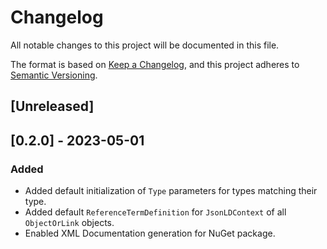 # Changelog
All notable changes to this project will be documented in this file.

The format is based on [Keep a Changelog](https://keepachangelog.com/en/1.0.0/),
and this project adheres to [Semantic Versioning](https://semver.org/spec/v2.0.0.html).

## [Unreleased]

## [0.2.0] - 2023-05-01
### Added
- Added default initialization of `Type` parameters for types matching their type.
- Added default `ReferenceTermDefinition` for `JsonLDContext` of all `ObjectOrLink` objects.
- Enabled XML Documentation generation for NuGet package.

